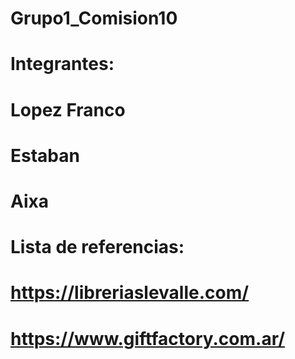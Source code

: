 # Grupo1_Comision10

# Integrantes:
# Lopez Franco 
# Estaban
# Aixa

# Lista de referencias:
# https://libreriaslevalle.com/
# https://www.giftfactory.com.ar/